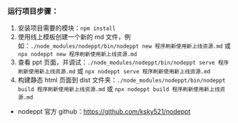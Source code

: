 ### 运行项目步骤：
1. 安装项目需要的模块：`npm install`
2. 使用线上模板创建一个新的 md 文件，例如：`./node_modules/nodeppt/bin/nodeppt new 程序刷新使用新上线资源.md` 或 `npx nodeppt new 程序刷新使用新上线资源.md`
3. 查看 ppt 页面，并调试：`./node_modules/nodeppt/bin/nodeppt serve 程序刷新使用新上线资源.md` 或 `npx nodeppt serve 程序刷新使用新上线资源.md`
4. 构建静态 html 页面到 dist 文件夹：`./node_modules/nodeppt/bin/nodeppt build 程序刷新使用新上线资源.md` 或 `npx nodeppt build 程序刷新使用新上线资源.md`

* nodeppt 官方 github：https://github.com/ksky521/nodeppt

